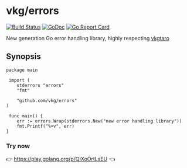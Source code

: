 # vkg/errors

[![Build Status](https://travis-ci.com/vkg/errors.svg?branch=master)](https://travis-ci.com/vkg/errors)
[![GoDoc](https://godoc.org/github.com/vkg/errors?status.svg)](https://godoc.org/github.com/vkg/errors)
[![Go Report Card](https://goreportcard.com/badge/github.com/vkg/errors)](https://goreportcard.com/report/github.com/vkg/errors)

New generation Go error handling library, highly respecting [vkgtaro](http://github.com/vkgtaro)

## Synopsis

```
package main

 import (
	stderrors "errors"
	"fmt"

 	"github.com/vkg/errors"
)

 func main() {
	err := errors.Wrap(stderrors.New("new error handling library"))
	fmt.Printf("%+v", err)
}
```

### Try now

:point_right: https://play.golang.org/p/QIXoOrtLsEU :point_left:
